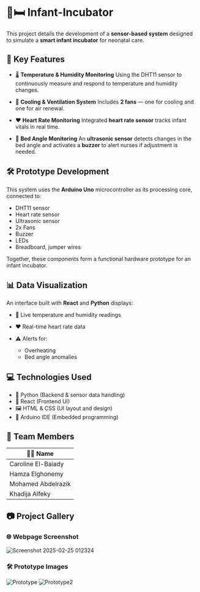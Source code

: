 # 👶🛏️ Infant-Incubator

This project details the development of a **sensor-based system** designed to simulate a **smart infant incubator** for neonatal care.

## 🌟 Key Features

* 🌡️ **Temperature & Humidity Monitoring**
  Using the DHT11 sensor to continuously measure and respond to temperature and humidity changes.

* 💨 **Cooling & Ventilation System**
  Includes **2 fans** — one for cooling and one for air renewal.

* ❤️ **Heart Rate Monitoring**
  Integrated **heart rate sensor** tracks infant vitals in real time.

* 📐 **Bed Angle Monitoring**
  An **ultrasonic sensor** detects changes in the bed angle and activates a **buzzer** to alert nurses if adjustment is needed.


## 🛠️ Prototype Development

This system uses the **Arduino Uno** microcontroller as its processing core, connected to:

* DHT11 sensor
* Heart rate sensor
* Ultrasonic sensor
* 2x Fans
* Buzzer
* LEDs
* Breadboard, jumper wires

Together, these components form a functional hardware prototype for an infant incubator.


## 📊 Data Visualization

An interface built with **React** and **Python** displays:

* 🔵 Live temperature and humidity readings
* ❤️ Real-time heart rate data
* ⚠️ Alerts for:

  * Overheating
  * Bed angle anomalies


## 💻 Technologies Used

* 🐍 Python (Backend & sensor data handling)
* 🧬 React (Frontend UI)
* 🖼️ HTML & CSS (UI layout and design)
* 🔌 Arduino IDE (Embedded programming)


## 👥 Team Members

| 👩‍💻 Name         |
| ------------------ |
| Caroline El-Baiady |
| Hamza Elghonemy    |
| Mohamed Abdelrazik |
| Khadija Alfeky     |


## 📷 Project Gallery

### 🌐 Webpage Screenshot

![Screenshot 2025-02-25 012324](https://github.com/user-attachments/assets/c6f93133-b823-4f1e-b6c9-145afa724fc3)

### 🛠️ Prototype Images

![Prototype](https://github.com/user-attachments/assets/1c301da5-64a0-47f1-831d-843111ad9789)
![Prototype2](https://github.com/user-attachments/assets/75cb68de-806a-4b03-b8c9-43df0bb7dfa3)


